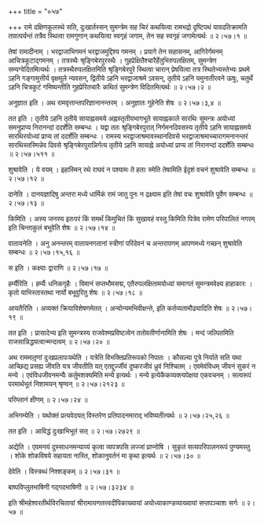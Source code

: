 +++
title = "०५७"

+++
रामे दक्षिणकूलस्थे सति, दुःखार्तस्सन् सुमन्त्रेम सह चिरं कथयित्वा रामभद्रो दृष्टिपथं यावदतिक्रामति तावत्पर्यन्तं तत्रैव स्थित्वा रामगुणान् कथयित्वा स्वगृहं जगाम, तेन सह स्वगृहं जगामेत्यर्थः  ॥  २।५७।१  ॥   

  

तेषां रामादीनाम् । भरद्वाजाभिगमनं भरद्वाजमुद्दिश्य गमनम् । प्रयागे तेन सहासनम्, आगिरेर्गमनम् आचित्रकूटाद्गमनम् । तत्रस्थैः श्रृङ्गिबेरपुरस्थैः । गुहप्रेक्षितैश्चारैर्हेतुभिरुपलक्षितम्, सुमन्त्रेण सम्यग्वेदितमित्यर्थः । तत्रस्थैरुपलक्षितमिति श्रृङ्गिबेरपुरे स्थित्वा चारान् प्रेषयित्वा तत्र स्थितेभ्यस्तेभ्यः प्रथमे ऽहनि गङ्गामुत्तीर्य वृक्षमूले न्यवसन्, द्वितीये ऽहनि भरद्वाजाश्रमे ऽवसन्, तृतीये ऽहनि यमुनातीरवने ऊषुः, चतुर्थे ऽहनि चित्रकुटं गमिष्यन्तीति गुहप्रेरितचारैः कथितं सुमन्त्रेण विदितमित्यर्थः  ॥  २।५७।२  ॥   

  

अनुज्ञात इति । अथ रामवृत्तान्तपरिज्ञानानन्तरम् । अनुज्ञातः गुहेनेति शेषः  ॥  २।५७।३,४  ॥   

  

तत इति । तृतीये ऽहनि तृतीये सायाह्नसमये अह्नस्तृतीयभागभूते सायाह्नकाले सारथिः सुमन्त्रः अयोध्यां समनुप्राप्य निरानन्दां ददर्शेति सम्बन्धः । यद्वा ततः श्रृङ्गिबेरपुरात् निर्गमनदिवसस्य तृतीये ऽहनि सायाह्नसमये सारथिरयोध्यां प्राप्य तां ददर्शेति सम्बन्धः । रामस्य भरद्वाजाश्रमावस्थानदिवसे भरद्वाजाश्रमाच्चारागमनानन्तरं सारथिस्तस्मिन्नेव दिवसे श्रृङ्गिबेरपुरान्निर्गत्य तृतीये ऽहनि सायाह्ने अयोध्यां प्राप्य तां निरानन्दां ददर्शेति सम्बन्धः  ॥  २।५७।५११  ॥   

  

शुश्रावेति । ये वयम् । इहास्मिन् रथे राघवं न पश्यामः ते हताः स्मेति तेषामिति ईदृशं वचनं शुश्रावेति सम्बन्धः  ॥  २।५७।१२  ॥   

  

दानेति । दानयज्ञादिषु अन्तरा मध्ये धार्मिकं रामं जातु पुनः न द्रक्ष्याम इति तेषां वचः शुश्रावेति पूर्वेण सम्बन्धः  ॥  २।५७।१३  ॥   

  

किमिति । अस्य जनस्य इतःपरं किं समर्थं किमुचितं किं सुखावहं वस्तु किमिति पित्रेव रामेण परिपालितं नगरम् इति चिन्ताकुलं बभूवेति शेषः  ॥  २।५७।१४  ॥   

  

वातायनेति । अनु अनन्तरम् वातायनगतानां स्त्रीणां परिदेवनं च अन्तरापणम् आपणमध्ये गच्छन् शुश्रावेति सम्बन्धः  ॥  २।५७।१५,१६  ॥   

  

स इति । कक्ष्याः द्वाराणि  ॥  २।५७।१७  ॥   

  

हर्म्यैरिति । हर्म्यैः धनिकगृहैः । विमानं सप्तभौमसद्म, एतैरुपलक्षितामयोध्यां समागतं सुमन्त्रमवेक्ष्य हाहाकारः । कृतो याभिस्तास्तथा नार्यो बभूवुरितु शेषः  ॥  २।५७।१८  ॥   

  

आयतैरिति । अव्यक्तं क्रियाविशेषणमेतत् । अन्योन्यमभिवीक्षन्ते, इति कर्तव्यतामौढ्यादिति शेषः  ॥  २।५७।१९  ॥   

  

तत इति । प्रासादेभ्य इति सुमन्त्रस्य राजवेश्मप्रविष्टत्वेन ततोवतीर्णानामिति शेषः । मन्दं जल्पितमिति राजसान्निद्ध्यत्वान्मन्दत्वम्  ॥  २।५७।२०  ॥   

  

अथ राममातृ़णां दुःखप्रलापःयथेति । यत्रेति विभक्तिप्रतिरूपको निपातः । कौसल्या पुत्रे निर्याते सति यथा आच्छिद्य प्रसह्य जीवति यत्र जीवतीति यत् एतद्दुर्ज्जीवं दुष्करजीवं ध्रुवं निश्चितम् । एवमेवंविधम् जीवनं सुकरं न मन्ये । एवंविधजीवनमन्यैः कर्तुमशक्यमिति मन्ये इत्यर्थः । मन्ये इत्येकैकव्यक्त्यपेक्षया एकवचनम् । सत्यरूपं परमार्थभूतं निशामयन् श्रृण्वन्  ॥  २।५७।२१२३  ॥   

  

परिम्लानं क्षीणम्  ॥  २।५७।२४  ॥   

  

अभिगम्येति । यथोक्तं प्रत्यवेदयत् विस्तरेण प्रतिपादनमाराद् भविष्यतीत्यर्थः  ॥  २।५७।२५,२६  ॥   

  

तत इति । आविद्धं दुःखाभिभूतं सत्  ॥  २।५७।२७२९  ॥   

  

अद्येति । एवमनयं दुस्साधनमन्याय्यं कृत्वा व्यपत्रपसि लज्जां प्राप्नोषि । सुकृतं सत्यपरिपालनरूपं पुण्यमस्तु । शोके शोकविषये सहायता नास्ति, शोकानुवर्तनं मा कृथा इत्यर्थः  ॥  २।५७।३०  ॥   

  

देवेति । विस्त्रब्धं निश्शङ्कम्  ॥  २।५७।३१  ॥   

  

बाष्पविप्लुतभाषिणी गद्गदभाषिणी  ॥  २।५७।३२३४  ॥   

  

इति श्रीमहेश्वरतीर्थविरचितायां श्रीरामायणतत्त्वदीपिकाख्यायां अयोध्याकाण्डव्याख्यायां सप्तपञ्चाशः सर्गः  ॥  २।५७  ॥   

  

  

